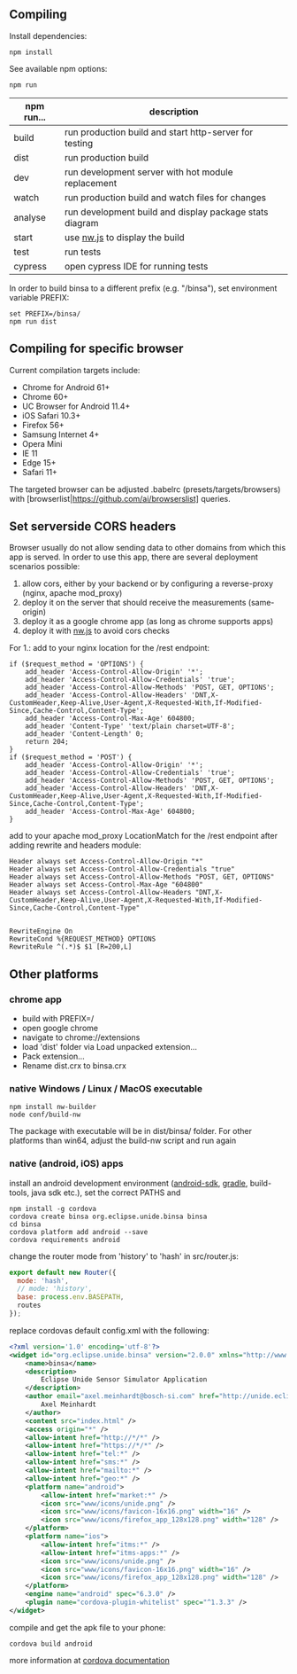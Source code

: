 ## Compiling
Install dependencies:
```
npm install
```
See available npm options:
```
npm run
```

| npm run...| description												|
|-----------|-----------------------------------------------------------|
| build		| run production build and start http-server for testing	|
| dist 		| run production build										|
| dev  		| run development server with hot module replacement		|
| watch		| run production build and watch files for changes			|
| analyse	| run development build and display package stats diagram	|
| start		| use [nw.js](https://nwjs.io/) to display the build		|
| test		| run tests													|
| cypress	| open cypress IDE for running tests						|


In order to build binsa to a different prefix (e.g. "/binsa"), set environment variable PREFIX:
```
set PREFIX=/binsa/
npm run dist
```

## Compiling for specific browser
Current compilation targets include:
* Chrome for Android 61+
* Chrome 60+
* UC Browser for Android 11.4+
* iOS Safari 10.3+
* Firefox 56+
* Samsung Internet 4+
* Opera Mini
* IE 11
* Edge 15+
* Safari 11+

The targeted browser can be adjusted .babelrc (presets/targets/browsers) with [browserlist|https://github.com/ai/browserslist] queries.

## Set serverside CORS headers

Browser usually do not allow sending data to other domains from which this app is served. In order to use this app, there are several deployment scenarios possible:

1. allow cors, either by your backend or by configuring a reverse-proxy (nginx, apache mod_proxy)
2. deploy it on the server that should receive the measurements (same-origin)
3. deploy it as a google chrome app (as long as chrome supports apps)
4. deploy it with [nw.js](https://nwjs.io/) to avoid cors checks

For 1.:
add to your nginx location for the /rest endpoint:
```
if ($request_method = 'OPTIONS') {
	add_header 'Access-Control-Allow-Origin' '*';
	add_header 'Access-Control-Allow-Credentials' 'true';
	add_header 'Access-Control-Allow-Methods' 'POST, GET, OPTIONS';
	add_header 'Access-Control-Allow-Headers' 'DNT,X-CustomHeader,Keep-Alive,User-Agent,X-Requested-With,If-Modified-Since,Cache-Control,Content-Type';
	add_header 'Access-Control-Max-Age' 604800;
	add_header 'Content-Type' 'text/plain charset=UTF-8';
	add_header 'Content-Length' 0;
	return 204;
}
if ($request_method = 'POST') {
	add_header 'Access-Control-Allow-Origin' '*';
	add_header 'Access-Control-Allow-Credentials' 'true';
	add_header 'Access-Control-Allow-Methods' 'POST, GET, OPTIONS';
	add_header 'Access-Control-Allow-Headers' 'DNT,X-CustomHeader,Keep-Alive,User-Agent,X-Requested-With,If-Modified-Since,Cache-Control,Content-Type';
	add_header 'Access-Control-Max-Age' 604800;
}
```

add to your apache mod_proxy LocationMatch for the /rest endpoint after adding rewrite and headers module:
```
Header always set Access-Control-Allow-Origin "*"
Header always set Access-Control-Allow-Credentials "true"
Header always set Access-Control-Allow-Methods "POST, GET, OPTIONS"
Header always set Access-Control-Max-Age "604800"
Header always set Access-Control-Allow-Headers "DNT,X-CustomHeader,Keep-Alive,User-Agent,X-Requested-With,If-Modified-Since,Cache-Control,Content-Type"

 
RewriteEngine On
RewriteCond %{REQUEST_METHOD} OPTIONS
RewriteRule ^(.*)$ $1 [R=200,L]
```

## Other platforms
### chrome app
* build with PREFIX=/
* open google chrome
* navigate to chrome://extensions
* load 'dist' folder via Load unpacked extension...
* Pack extension...
* Rename dist.crx to binsa.crx

### native Windows / Linux / MacOS executable
```
npm install nw-builder
node conf/build-nw
```
The package with executable will be in dist/binsa/ folder.
For other platforms than win64, adjust the build-nw script and run again

### native (android, iOS) apps
install an android development environment ([android-sdk](https://developer.android.com/studio/index.html#command-tools), [gradle](https://gradle.org/releases/), build-tools, java sdk etc.), set the correct PATHS and
```
npm install -g cordova
cordova create binsa org.eclipse.unide.binsa binsa
cd binsa
cordova platform add android --save
cordova requirements android
```
change the router mode from 'history' to 'hash' in src/router.js:
```javascript
export default new Router({
  mode: 'hash',
  // mode: 'history',
  base: process.env.BASEPATH,
  routes
});
```
replace cordovas default config.xml with the following:
```xml
<?xml version='1.0' encoding='utf-8'?>
<widget id="org.eclipse.unide.binsa" version="2.0.0" xmlns="http://www.w3.org/ns/widgets" xmlns:cdv="http://cordova.apache.org/ns/1.0">
    <name>binsa</name>
    <description>
		Eclipse Unide Sensor Simulator Application
    </description>
    <author email="axel.meinhardt@bosch-si.com" href="http://unide.eclipse.org">
        Axel Meinhardt
    </author>
    <content src="index.html" />
    <access origin="*" />
    <allow-intent href="http://*/*" />
    <allow-intent href="https://*/*" />
    <allow-intent href="tel:*" />
    <allow-intent href="sms:*" />
    <allow-intent href="mailto:*" />
    <allow-intent href="geo:*" />
    <platform name="android">
        <allow-intent href="market:*" />
        <icon src="www/icons/unide.png" />
        <icon src="www/icons/favicon-16x16.png" width="16" />
        <icon src="www/icons/firefox_app_128x128.png" width="128" />
    </platform>
    <platform name="ios">
        <allow-intent href="itms:*" />
        <allow-intent href="itms-apps:*" />
        <icon src="www/icons/unide.png" />
        <icon src="www/icons/favicon-16x16.png" width="16" />
        <icon src="www/icons/firefox_app_128x128.png" width="128" />
    </platform>
    <engine name="android" spec="6.3.0" />
    <plugin name="cordova-plugin-whitelist" spec="^1.3.3" />
</widget>
```
compile and get the apk file to your phone:
```
cordova build android
```
more information at [cordova documentation](https://cordova.apache.org/docs/en/latest/reference/cordova-cli/)
